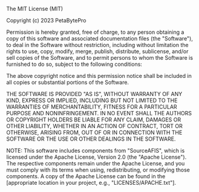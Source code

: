 The MIT License (MIT)

Copyright (c) 2023 PetaBytePro

Permission is hereby granted, free of charge, to any person obtaining a copy
of this software and associated documentation files (the "Software"), to deal
in the Software without restriction, including without limitation the rights
to use, copy, modify, merge, publish, distribute, sublicense, and/or sell
copies of the Software, and to permit persons to whom the Software is
furnished to do so, subject to the following conditions:

The above copyright notice and this permission notice shall be included in all
copies or substantial portions of the Software.

THE SOFTWARE IS PROVIDED "AS IS", WITHOUT WARRANTY OF ANY KIND, EXPRESS OR
IMPLIED, INCLUDING BUT NOT LIMITED TO THE WARRANTIES OF MERCHANTABILITY,
FITNESS FOR A PARTICULAR PURPOSE AND NONINFRINGEMENT. IN NO EVENT SHALL THE
AUTHORS OR COPYRIGHT HOLDERS BE LIABLE FOR ANY CLAIM, DAMAGES OR OTHER
LIABILITY, WHETHER IN AN ACTION OF CONTRACT, TORT OR OTHERWISE, ARISING FROM,
OUT OF OR IN CONNECTION WITH THE SOFTWARE OR THE USE OR OTHER DEALINGS IN THE
SOFTWARE.

NOTE: This software includes components from "SourceAFIS", which is licensed under the Apache License, Version 2.0 (the "Apache License"). The respective components remain under the Apache License, and you must comply with its terms when using, redistributing, or modifying those components. A copy of the Apache License can be found in the [appropriate location in your project, e.g., "LICENSES/APACHE.txt"].
